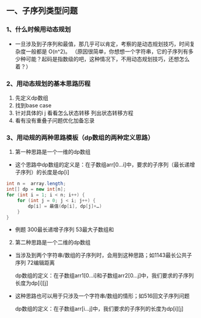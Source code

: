 ## 一、子序列类型问题
### 1、什么时候用动态规划
- 一旦涉及到子序列和最值，那几乎可以肯定，考察的是动态规划技巧，时间复杂度一般都是 O(n^2)。
 （原因很简单，你想想一个字符串，它的子序列有多少种可能？起码是指数级的吧，这种情况下，不用动态规划技巧，还想怎么着？）
### 2、用动态规划的基本思路历程
1. 先定义dp数组
2. 找到base case 
3. 针对具体的i j 看看怎么状态转移 列出状态转移方程  
4. 看有没有重叠子问题优化加备忘录
### 3、用动规的两种思路模板（dp数组的两种定义思路）
1. 第一种思路是一个一维的dp数组
- 这个思路中dp数组的定义是：在子数组arr[0…i]中，要求的子序列（最长递增子序列）的长度是dp[i]
~~~java
int n =  array.length;
int[] dp = new int[n];
for (int i = 1; i < n; i++) {
    for (int j = 0; j < i; j++) {
        dp[i] = 最值(dp[i], dp[j]+…)    
    }
}
~~~
- 例题 300最长递增子序列 53最大子数组和
2. 第二种思路是一个二维的dp数组
- 当涉及到两个字符串/数组的子序列时，会用到这种思路；如1143最长公共子序列 72编辑距离

  dp数组的定义：在子数组arr1[0…i]和子数组arr2[0…j]中，我们要求的子序列长度为dp[i][j]
- 这种思路也可以用于只涉及一个字符串/数组的情形；如516回文子序列问题

  dp数组的定义：在子数组arr[i…j]中，我们要求的子序列的长度为dp[i][j]
